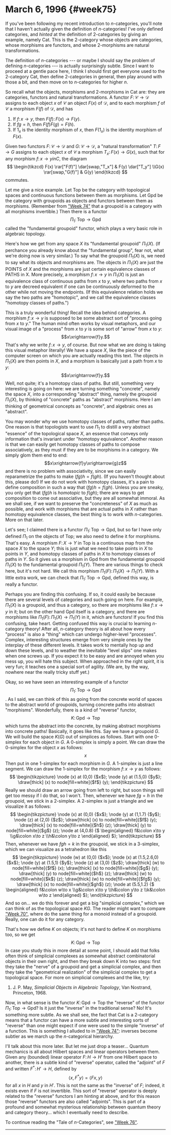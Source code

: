 # March 6, 1996 {#week75}

If you've been following my recent introduction to $n$-categories,
you'll note that I haven't actually given the definition of
$n$-categories! I've only defined categories, and *hinted* at the
definition of $2$-categories by giving an example, namely $\mathsf{Cat}$. This is the
$2$-category whose objects are categories, whose morphisms are functors,
and whose 2-morphisms are natural transformations.

The definition of $n$-categories --- or maybe I should say the problem of
defining $n$-categories --- is actually surprisingly subtle. Since I want to
proceed at a gentle pace here, I think I should first get everyone used
to the $2$-category $\mathsf{Cat}$, then define $2$-categories in general, then play
around with those a bit, and then move on to $n$-categories for higher $n$.

So recall what the objects, morphisms and 2-morphisms in $\mathsf{Cat}$ are: they
are categories, functors and natural transformations. A functor $F\colon \mathcal{C}\to\mathcal{D}$
assigns to each object $x$ of $\mathcal{C}$ an object $F(x)$ of $\mathcal{D}$, and to each morphism
$f$ of $\mathcal{C}$ a morphism $F(f)$ of $\mathcal{D}$, and has

1.  If $f\colon  x \to y$, then $F(f)\colon  F(x) \to F(y)$.
2.  If $fg = h$, then $F(f)F(g) = F(h)$.
3.  If $1_x$ is the identity morphism of $x$, then $F(1_x)$ is the identity
    morphism of $F(x)$.

Given two functors $F\colon\mathcal{C}\to\mathcal{D}$ and $G\colon\mathcal{C}\to\mathcal{D}$, a "natural transformation"
$T\colon F\to G$ assigns to each object $x$ of $\mathcal{C}$ a morphism $T_x\colon F(x)\to G(x)$,
such that for any morphism $f\colon x\to y in C$, the diagram
$$
  \begin{tikzcd}
    F(x) \rar["F(f)"] \dar[swap,"T_x"]
    & F(y) \dar["T_y"]
  \\G(x) \rar[swap,"G(f)"]
    & G(y)
  \end{tikzcd}
$$
commutes.

Let me give a nice example. Let $\mathsf{Top}$ be the category with topological
spaces and continuous functions between them as morphisms. Let $\mathsf{Gpd}$ be
the category with groupoids as objects and functors between them as
morphisms. (Remember from ["Week 74"](#week74) that a groupoid is a
category with all morphisms invertible.) Then there is a functor
$$\Pi_1\colon\mathsf{Top}\to\mathsf{Gpd}$$
called the "fundamental groupoid" functor, which plays a very basic
role in algebraic topology.

Here's how we get from any space $X$ its "fundamental groupoid"
$\Pi_1(X)$. (If perchance you already know about the "fundamental group",
fear not, what we're doing now is very similar.) To say what the
groupoid $\Pi_1(X)$ is, we need to say what its objects and morphisms are.
The objects in $\Pi_1(X)$ are just the POINTS of $X$ and the morphisms are
just certain equivalence classes of PATHS in X. More precisely, a
morphism $f\colon x\to y$ in $\Pi_1(X)$ is just an equivalence class of continuous
paths from $x$ to $y$, where two paths from $x$ to $y$ are decreed equivalent if
one can be continuously deformed to the other while not moving the
endpoints. (If this equivalence relation holds we say the two paths are
"homotopic", and we call the equivalence classes "homotopy classes of
paths.")

This is a truly wonderful thing! Recall the idea behind categories. A
morphism $f\colon x\to y$ is supposed to be some abstract sort of "process
going from $x$ to $y$." The human mind often works by visual metaphors, and
our visual image of a "process" from $x$ to $y$ is some sort of "arrow"
from $x$ to $y$:
$$x\xrightarrow{f}y.$$
That's why we write $f\colon x\to y$, of course. But now what we are doing is
taking this visual metaphor literally! We have a space $X$, like the piece
of the computer screen on which you are actually reading this text. The
objects in $\Pi_1(X)$ are then points in $X$, and a morphism is basically
just a path from $x$ to $y$:
$$x\xrightarrow{f}y.$$
Well, not quite; it's a homotopy class of paths. But still, something
very interesting is going on here: we are turning something
"concrete", namely the space $X$, into a corresponding "abstract"
thing, namely the groupoid $\Pi_1(X)$, by thinking of "concrete" paths as
"abstract" morphisms. Here I am thinking of geometrical concepts as
"concrete", and algebraic ones as "abstract".

You may wonder why we use homotopy classes of paths, rather than paths.
One reason is that topologists want to use $\Pi_1$ to distill a very
abstract "essence" of the topological space $X$, an essence that conveys
only information that's invariant under "homotopy equivalence".
Another reason is that we can easily get homotopy classes of paths to
compose associatively, as they must if they are to be morphisms in a
category. We simply glom them end to end:
$$x\xrightarrow{f}y\xrightarrow{g}z$$
and there is no problem with associativity, since we can easily
reparametrize the paths to make $(fg)h = f(gh)$. (If you haven't thought
about this, please do!) If we do not work with homotopy classes, it's a
pain to define composition in such a way that $(fg)h = f(gh)$. Unless you
are sneaky, you only get that $(fg)h$ is *homotopic* to $f(gh)$; there are
ways to get composition to come out associative, but they are all
somewhat immoral. As we shall see, if we want to preserve the
"concreteness" of $X$ as much as possible, and work with morphisms that
are actual paths in $X$ rather than homotopy equivalence classes, the best
thing is to work with $n$-categories. More on that later.

Let's see; I claimed there is a functor $\Pi_1\colon\mathsf{Top}\to\mathsf{Gpd}$, but so far I
have only defined $\Pi_1$ on the objects of $\mathsf{Top}$; we also need to define it
for morphisms. That's easy. A morphism $F\colon X\to Y$ in $\mathsf{Top}$ is a continuous
map from the space $X$ to the space $Y$; this is just what we need to take
points in $X$ to points in $Y$, and homotopy classes of paths in $X$ to
homotopy classes of paths in $Y$. So it gives us a morphism in $\mathsf{Gpd}$ from
the fundamental groupoid $\Pi_1(X)$ to the fundamental groupoid $\Pi_1(Y)$.
There are various things to check here, but it's not hard. We call this
morphism $\Pi_1(F)\colon\Pi_1(X)\to\Pi_1(Y)$. With a little extra work, we can
check that $\Pi_1\colon\mathsf{Top}\to\mathsf{Gpd}$, defined this way, is really a functor.

Perhaps you are finding this confusing. If so, it could easily be
because there are several levels of categories and such going on here.
For example, $\Pi_1(X)$ is a groupoid, and thus a category, so there are
morphisms like $f\colon x\to y$ in it; but on the other hand $\mathsf{Gpd}$ itself is a
category, and there are morphisms like $\Pi_1(F)\colon\Pi_1(X)\to\Pi_1(Y)$ in it,
which are functors! If you find this confusing, take heart. Getting
confused this way is crucial to learning $n$-category theory! After all,
$n$-category theory is all about how every "process" is also a "thing"
which can undergo higher-level "processes". Complex, interesting
structures emerge from very simple ones by the interplay of these
different levels. It takes work to mentally hop up and down these
levels, and to weather the inevitable "level slips" one makes when one
screws up. If you expect it to be easy and are annoyed when you mess up,
you will hate this subject. When approached in the right spirit, it is
very fun; it teaches one a special sort of agility. (We are, by the way,
nowhere near the really tricky stuff yet.)

Okay, so we have seen an interesting example of a functor
$$\Pi_1\colon\mathsf{Top}\to\mathsf{Gpd}$$.
As I said, we can think of this as going from the concrete world of
spaces to the abstract world of groupoids, turning concrete paths into
abstract "morphisms". Wonderfully, there is a kind of "reverse"
functor,
$$K\colon\mathsf{Gpd}\to\mathsf{Top}$$
which turns the abstract into the concrete, by making abstract morphisms
into concrete paths! Basically, it goes like this. Say we have a
groupoid $G$. We will build the space $K(G)$ out of simplices as follows.
Start with one 0-simplex for each object in $G$. A 0-simplex is simply a
point. We can draw the 0-simplex for the object $x$ as follows:
$$x$$
Then put in one 1-simplex for each morphism in $G$. A 1-simplex is just a
line segment. We can draw the 1-simplex for the morphism $f\colon x\to y$ as
follows:
$$
  \begin{tikzpicture}
    \node (x) at (0,0) {$x$};
    \node (y) at (1.5,0) {$y$};
    \draw[thick] (x) to node[fill=white]{$f$} (y);
  \end{tikzpicture}
$$
Really we should draw an arrow going from left to right, but soon things
will get too messy if I do that, so I won't. Then, whenever we have $fg=h$
in the groupoid, we stick in a 2-simplex. A 2-simplex is just a
triangle and we visualize it as follows:
$$
  \begin{tikzpicture}
    \node (x) at (0,0) {$x$};
    \node (y) at (1,1.7) {$y$};
    \node (z) at (2,0) {$z$};
    \draw[thick] (x) to node[fill=white]{$f$} (y);
    \draw[thick] (x) to node[fill=white]{$h$} (z);
    \draw[thick] (y) to node[fill=white]{$g$} (z);
    \node at (4,0.8) {$
      \begin{aligned}
        f&\colon x\to y
      \\g&\colon x\to z
      \\h&\colon y\to z
      \end{aligned}
    $};
  \end{tikzpicture}
$$
Then, whenever we have $fgh = k$ in the groupoid, we stick in a 3-simplex,
which we can visualize as a tetrahedron like this
$$
  \begin{tikzpicture}
    \node (w) at (0,0) {$x$};
    \node (x) at (1.5,2.6,0) {$x$};
    \node (y) at (1.5,1) {$y$};
    \node (z) at (3,0) {$z$};
    \draw[thick] (w) to node[fill=white]{$f$} (x);
    \draw[thick] (x) to node[fill=white]{$g$} (y);
    \draw[thick] (y) to node[fill=white]{$h$} (z);
    \draw[thick] (w) to node[fill=white]{$k$} (z);
    \draw[thick] (w) to node[fill=white]{$fg$} (y);
    \draw[thick] (x) to node[fill=white]{$gh$} (z);
    \node at (5.5,1.2) {$
      \begin{aligned}
        f&\colon w\to x
      \\g&\colon x\to y
      \\h&\colon y\to z
      \\k&\colon w\to z
      \end{aligned}
    $};
  \end{tikzpicture}
$$
And so on... we do this forever and get a big "simplicial complex,"
which we can think of as the topological space $KG$. The reader might want
to compare ["Week 70"](#week70), where do the same thing for a
monoid instead of a groupoid. Really, one can do it for any category.

That's how we define $K$ on objects; it's not hard to define $K$ on
morphisms too, so we get
$$K\colon\mathsf{Gpd}\to\mathsf{Top}$$
In case you study this in more detail at some point, I should add that
folks often think of simplicial complexes as somewhat abstract
combinatorial objects in their own right, and then they break down K
into two steps: first they take the "nerve" of a groupoid and get a
simplicial complex, and then they take the "geometrical realization"
of the simplicial complex to get a topological space. For more on
simplicial complexes and the like, try:

1) J. P. May, _Simplicial Objects in Algebraic Topology_, Van Nostrand, Princeton, 1968.

Now, in what sense is the functor $K\colon\mathsf{Gpd}\to\mathsf{Top}$ the "reverse" of the
functor $\Pi_1\colon\mathsf{Top}\to\mathsf{Gpd}$? Is it just the "inverse" in the traditional
sense? No! It's something more subtle. As we shall see, the fact that
$\mathsf{Cat}$ is a $2$-category means that a functor can have a more subtle and
interesting sorts of "reverse" than one might expect if one were used
to the simple "inverse" of a function. This is something I alluded to
in ["Week 74"](#week74): inverses become subtler as we march up the
$n$-categorical hierarchy.

I'll talk about this more later. But let me just drop a teaser...
Quantum mechanics is all about Hilbert spaces and linear operators
between them. Given any (bounded) linear operator $F\colon H\to H'$ from one
Hilbert space to another, there is a subtle kind of "reverse"
operator, called the "adjoint" of $F$ and written $F^*\colon H'\to H$, defined
by
$$\langle x,F^*y \rangle = \langle Fx,y \rangle$$
for all $x$ in $H$ and $y$ in $H'$. This is not the same as the "inverse" of
$F$; indeed, it exists even if $F$ is not invertible. This sort of
"reverse" operator is deeply related to the "reverse" functors I am
hinting at above, and for this reason those "reverse" functors are
also called "adjoints". This is part of a profound and somewhat
mysterious relationship between quantum theory and category theory...
which I eventually need to describe.

To continue reading the "Tale of $n$-Categories", see ["Week 76"](#week76).

------------------------------------------------------------------------
